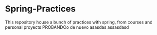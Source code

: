 # Spring-Practices
This repository house a bunch of practices with spring, from courses and personal proyects
PROBANDOo de nuevo asasdas assasdasd